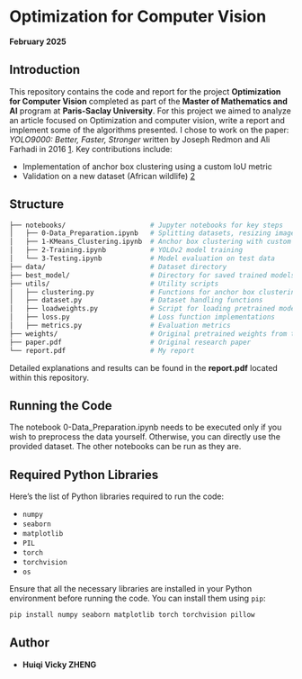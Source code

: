 # Optimization for Computer Vision
**February 2025**

## Introduction 
This repository contains the code and report for the project **Optimization for Computer Vision** completed as part of the **Master of Mathematics and AI** program at **Paris-Saclay University**. For this project we aimed to analyze an article focused on Optimization and computer vision, write a report and implement some of the algorithms presented. I chose to work on the paper: *YOLO9000: Better, Faster, Stronger* written by Joseph Redmon and Ali Farhadi in 2016 [1]. Key contributions include:

- Implementation of anchor box clustering using a custom IoU metric
- Validation on a new dataset (African wildlife) [2]

## Structure
```bash
├── notebooks/                     # Jupyter notebooks for key steps  
│   ├── 0-Data_Preparation.ipynb   # Splitting datasets, resizing images/boxes  
│   ├── 1-KMeans_Clustering.ipynb  # Anchor box clustering with custom IoU metric  
│   ├── 2-Training.ipynb           # YOLOv2 model training  
│   └── 3-Testing.ipynb            # Model evaluation on test data  
├── data/                          # Dataset directory  
├── best_model/                    # Directory for saved trained models  
├── utils/                         # Utility scripts  
│   ├── clustering.py              # Functions for anchor box clustering  
│   ├── dataset.py                 # Dataset handling functions  
│   ├── loadweights.py             # Script for loading pretrained model weights
│   ├── loss.py                    # Loss function implementations  
│   ├── metrics.py                 # Evaluation metrics
├── weights/                       # Original pretrained weights from the authors 
├── paper.pdf                      # Original research paper
└── report.pdf                     # My report
```
Detailed explanations and results can be found in the **report.pdf** located within this repository.

## Running the Code  
The notebook 0-Data_Preparation.ipynb needs to be executed only if you wish to preprocess the data yourself. Otherwise, you can directly use the provided dataset. The other notebooks can be run as they are.

## Required Python Libraries  
Here’s the list of Python libraries required to run the code:
 
- `numpy`  
- `seaborn`  
- `matplotlib`  
- `PIL`
- `torch`
- `torchvision`    
- `os`  

Ensure that all the necessary libraries are installed in your Python environment before running the code. You can install them using `pip`:

```bash
pip install numpy seaborn matplotlib torch torchvision pillow
```

## Author
- **Huiqi Vicky ZHENG**

[1]: https://arxiv.org/abs/1612.08242 
[2]: https://www.kaggle.com/datasets/biancaferreira/african-wildlife

